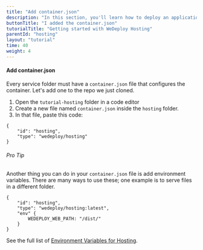 ```yaml
---
title: "Add container.json"
description: "In this section, you'll learn how to deploy an application using WeDeploy Hosting."
buttonTitle: "I added the container.json"
tutorialTitle: "Getting started with WeDeploy Hosting"
parentId: "hosting"
layout: "tutorial"
time: 40
weight: 4
---
```


#### Add container.json

Every service folder must have a `container.json` file that configures the container. Let's add one to the repo we just cloned. 

1. Open the `tutorial-hosting` folder in a code editor
2. Create a new file named `container.json` inside the `hosting` folder.
3. In that file, paste this code:

```application/json
{
	"id": "hosting",
	"type": "wedeploy/hosting"
}
```

<aside>

###### <span class="icon-16-star"></span> Pro Tip

Another thing you can do in your `container.json` file is add environment variables. There are many ways to use these; one example is to serve files in a different folder.

```application/json
{
	"id": "hosting",
	"type": "wedeploy/hosting:latest",
	"env" {
		WEDEPLOY_WEB_PATH: "/dist/"
	}
}
```

See the full list of <a href="http://wedeploy.com/docs/hosting/environment-variables.html" target="_blank">Environment Variables for Hosting</a>.

</aside>
